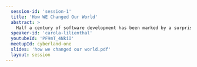 ```yaml
---
  session-id: 'session-1'
  title: 'How WE Changed Our World'
  abstract: >
    Half a century of software development has been marked by a surprising phenomenon: we, the developers and architects, have not only repeatedly created new technologies and architectural approaches, but we have also devised methods and procedures that go beyond the mere programming of software. Project managers, users, operations and quality managers have benefited from our innovations. This keynote report on the amazing contributions that our discipline has conceived and developed. After this keynote, you will start your journey to Javaland full of motivation.
  speaker-id: 'carola-lilienthal'
  youtubeId: 'PF9mT_4NkiI'
  meetupId: cyberland-one
  slides: 'how we changed our world.pdf'
  layout: session
---
```

